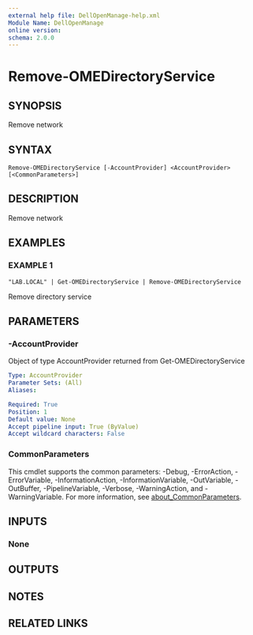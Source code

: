 ```yaml
---
external help file: DellOpenManage-help.xml
Module Name: DellOpenManage
online version:
schema: 2.0.0
---
```


# Remove-OMEDirectoryService

## SYNOPSIS
Remove network

## SYNTAX

```
Remove-OMEDirectoryService [-AccountProvider] <AccountProvider> [<CommonParameters>]
```

## DESCRIPTION
Remove network

## EXAMPLES

### EXAMPLE 1
```
"LAB.LOCAL" | Get-OMEDirectoryService | Remove-OMEDirectoryService
```

Remove directory service

## PARAMETERS

### -AccountProvider
Object of type AccountProvider returned from Get-OMEDirectoryService

```yaml
Type: AccountProvider
Parameter Sets: (All)
Aliases:

Required: True
Position: 1
Default value: None
Accept pipeline input: True (ByValue)
Accept wildcard characters: False
```

### CommonParameters
This cmdlet supports the common parameters: -Debug, -ErrorAction, -ErrorVariable, -InformationAction, -InformationVariable, -OutVariable, -OutBuffer, -PipelineVariable, -Verbose, -WarningAction, and -WarningVariable. For more information, see [about_CommonParameters](http://go.microsoft.com/fwlink/?LinkID=113216).

## INPUTS

### None
## OUTPUTS

## NOTES

## RELATED LINKS
